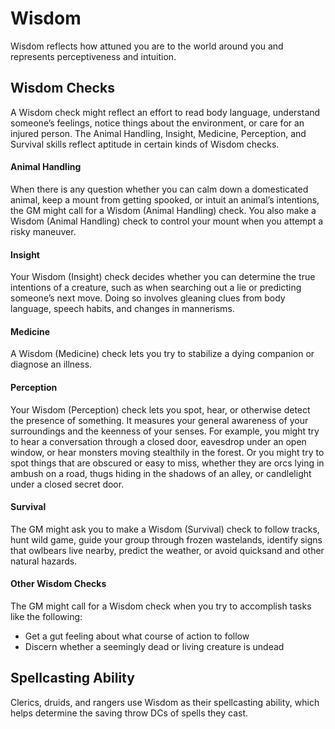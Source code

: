 # Wisdom
Wisdom reflects how attuned you are to the world around you and represents perceptiveness and intuition.

## Wisdom Checks
A Wisdom check might reflect an effort to read body language, understand someone’s feelings, notice things about the environment, or care for an injured person. The Animal Handling, Insight, Medicine, Perception, and Survival skills reflect aptitude in certain kinds of Wisdom checks.    

#### Animal Handling
When there is any question whether you can calm down a domesticated animal, keep a mount from getting spooked, or intuit an animal’s intentions, the GM might call for a Wisdom (Animal Handling) check. You also make a Wisdom (Animal Handling) check to control your mount when you attempt a risky maneuver.    

#### Insight
Your Wisdom (Insight) check decides whether you can determine the true intentions of a creature, such as when searching out a lie or predicting someone’s next move. Doing so involves gleaning clues from body language, speech habits, and changes in mannerisms.    

#### Medicine
A Wisdom (Medicine) check lets you try to stabilize a dying companion or diagnose an illness.   

#### Perception
Your Wisdom (Perception) check lets you spot, hear, or otherwise detect the presence of something. It measures your general awareness of your surroundings and the keenness of your senses. For example, you might try to hear a conversation through a closed door, eavesdrop under an open window, or hear monsters moving stealthily in the forest. Or you might try to spot things that are obscured or easy to miss, whether they are orcs lying in ambush on a road, thugs hiding in the shadows of an alley, or candlelight under a closed secret door.   

#### Survival
The GM might ask you to make a Wisdom (Survival) check to follow tracks, hunt wild game, guide your group through frozen wastelands, identify signs that owlbears live nearby, predict the weather, or avoid quicksand and other natural hazards.    

#### Other Wisdom Checks
The GM might call for a Wisdom check when you try to accomplish tasks like the following:

* Get a gut feeling about what course of action to follow
* Discern whether a seemingly dead or living creature is undead

## Spellcasting Ability
Clerics, druids, and rangers use Wisdom as their spellcasting ability, which helps determine the saving throw DCs of spells they cast.

